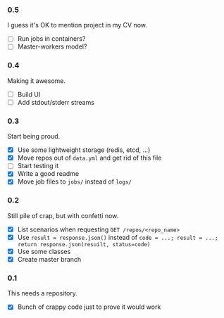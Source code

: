 ### 0.5

I guess it's OK to mention project in my CV now.

- [ ] Run jobs in containers?
- [ ] Master-workers model?

### 0.4

Making it awesome.

- [ ] Build UI
- [ ] Add stdout/stderr streams

### 0.3

Start being proud.

- [x] Use some lightweight storage (redis, etcd, ...)
- [x] Move repos out of `data.yml` and get rid of this file
- [ ] Start testing it
- [x] Write a good readme
- [x] Move job files to `jobs/` instead of `logs/`

### 0.2

Still pile of crap, but with confetti now.

- [x] List scenarios when requesting `GET /repos/<repo_name>`
- [x] Use `result = response.json()` instead of `code = ...; result = ...; return response.json(resuilt, status=code)`
- [x] Use some classes
- [x] Create master branch

### 0.1

This needs a repository.

- [x] Bunch of crappy code just to prove it would work
